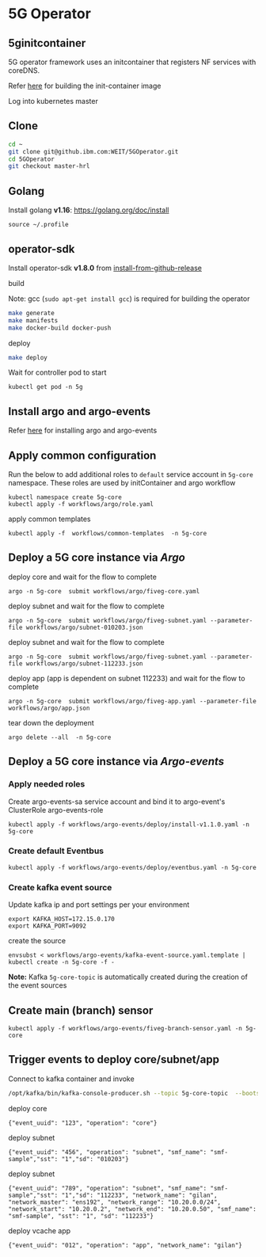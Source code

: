 # 5G Operator

## 5ginitcontainer

5G operator framework uses an initcontainer that registers NF services with coreDNS.

Refer [here](https://github.ibm.com/WEIT/5ginitcontainer) for building the init-container image

Log into kubernetes master

## Clone

```bash
cd ~
git clone git@github.ibm.com:WEIT/5GOperator.git
cd 5GOperator
git checkout master-hrl
```

## Golang

Install golang **v1.16**: https://golang.org/doc/install

```
source ~/.profile
```

## operator-sdk

Install operator-sdk **v1.8.0** from [install-from-github-release](https://sdk.operatorframework.io/docs/installation/#install-from-github-release)


build

Note: gcc (`sudo apt-get install gcc`) is required for building the operator

```bash
make generate
make manifests
make docker-build docker-push
```

deploy

```bash
make deploy
```

Wait for controller pod to start

```
kubectl get pod -n 5g
```

## Install argo and argo-events

Refer [here](docs/argo.md) for installing argo and argo-events

## Apply common configuration

Run the below to add additional roles to `default` service account in `5g-core` namespace. These roles are used by initContainer and argo workflow

```
kubectl namespace create 5g-core
kubectl apply -f workflows/argo/role.yaml
```

apply common templates

```
kubectl apply -f  workflows/common-templates  -n 5g-core
```

## Deploy a 5G core instance via _Argo_

deploy core and wait for the flow to complete

```
argo -n 5g-core  submit workflows/argo/fiveg-core.yaml
```

deploy subnet and wait for the flow to complete

```
argo -n 5g-core  submit workflows/argo/fiveg-subnet.yaml --parameter-file workflows/argo/subnet-010203.json
```

deploy subnet and wait for the flow to complete

```
argo -n 5g-core  submit workflows/argo/fiveg-subnet.yaml --parameter-file workflows/argo/subnet-112233.json
```

deploy app (app is dependent on subnet 112233) and wait for the flow to complete

```
argo -n 5g-core  submit workflows/argo/fiveg-app.yaml --parameter-file workflows/argo/app.json
```

tear down the deployment

```
argo delete --all  -n 5g-core
```

## Deploy a 5G core instance via _Argo-events_

### Apply needed roles

Create argo-events-sa service account and bind it to argo-event's ClusterRole argo-events-role

```
kubectl apply -f workflows/argo-events/deploy/install-v1.1.0.yaml -n 5g-core
```

### Create default Eventbus

```
kubectl apply -f workflows/argo-events/deploy/eventbus.yaml -n 5g-core
```

### Create kafka event source

Update kafka ip and port settings per your environment

```
export KAFKA_HOST=172.15.0.170
export KAFKA_PORT=9092
```

create the source

```
envsubst < workflows/argo-events/kafka-event-source.yaml.template | kubectl create -n 5g-core -f -
```

**Note:** Kafka `5g-core-topic` is automatically created during the creation of the event sources

## Create main (branch) sensor

```
kubectl apply -f workflows/argo-events/fiveg-branch-sensor.yaml -n 5g-core
```

## Trigger events to deploy core/subnet/app

Connect to kafka container and invoke 

```bash
/opt/kafka/bin/kafka-console-producer.sh --topic 5g-core-topic  --bootstrap-server localhost:9092
```

deploy core

```
{"event_uuid": "123", "operation": "core"}
```

deploy subnet

```
{"event_uuid": "456", "operation": "subnet", "smf_name": "smf-sample","sst": "1","sd": "010203"}
```

deploy subnet

```
{"event_uuid": "789", "operation": "subnet", "smf_name": "smf-sample","sst": "1","sd": "112233", "network_name": "gilan", "network_master": "ens192", "network_range": "10.20.0.0/24", "network_start": "10.20.0.2", "network_end": "10.20.0.50", "smf_name": "smf-sample", "sst": "1", "sd": "112233"}
```

deploy vcache app

```
{"event_uuid": "012", "operation": "app", "network_name": "gilan"}
```
